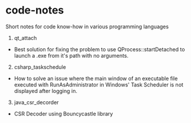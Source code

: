 # code-notes
Short notes for code know-how in various programming languages

1. qt_attach
- Best solution for fixing the problem to use QProcess::startDetached to launch a .exe from it's path with no arguments.
  

2. csharp_taskschedule
- How to solve an issue where the main window of an executable file executed with RunAsAdministrator 
in Windows' Task Scheduler is not displayed after logging in.

3. java_csr_decorder
- CSR Decoder using Bouncycastle library
